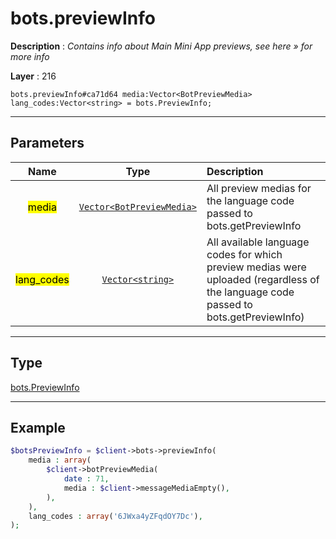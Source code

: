 # bots.previewInfo

**Description** : *Contains info about Main Mini App previews, see here &raquo; for more info*

**Layer** : 216

```tl
bots.previewInfo#ca71d64 media:Vector<BotPreviewMedia> lang_codes:Vector<string> = bots.PreviewInfo;
```

---

## Parameters

| Name | Type | Description |
| :---: | :---: | :--- |
| <mark>media</mark> | [`Vector<BotPreviewMedia>`](type/BotPreviewMedia) | All preview medias for the language code passed to bots.getPreviewInfo |
| <mark>lang_codes</mark> | [`Vector<string>`](type/string) | All available language codes for which preview medias were uploaded (regardless of the language code passed to bots.getPreviewInfo) |

---

## Type

[bots.PreviewInfo](type/bots.PreviewInfo)

---

## Example

```php
$botsPreviewInfo = $client->bots->previewInfo(
	media : array(
		$client->botPreviewMedia(
			date : 71,
			media : $client->messageMediaEmpty(),
		),
	),
	lang_codes : array('6JWxa4yZFqdOY7Dc'),
);
```